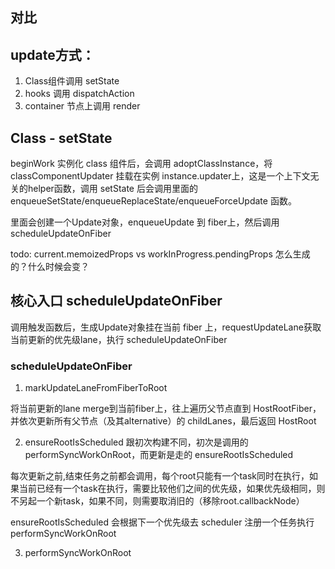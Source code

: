 ## 对比

## update方式：
1. Class组件调用 setState
2. hooks 调用 dispatchAction
3. container 节点上调用 render

## Class - setState
beginWork 实例化 class 组件后，会调用 adoptClassInstance，将 classComponentUpdater 挂载在实例 instance.updater上，这是一个上下文无关的helper函数，调用 setState 后会调用里面的 enqueueSetState/enqueueReplaceState/enqueueForceUpdate 函数。

里面会创建一个Update对象，enqueueUpdate 到 fiber上，然后调用 scheduleUpdateOnFiber

todo: current.memoizedProps vs workInProgress.pendingProps 怎么生成的？什么时候会变？

## 核心入口 scheduleUpdateOnFiber

调用触发函数后，生成Update对象挂在当前 fiber 上，requestUpdateLane获取当前更新的优先级lane，执行 scheduleUpdateOnFiber

### scheduleUpdateOnFiber

1. markUpdateLaneFromFiberToRoot 

将当前更新的lane merge到当前fiber上，往上遍历父节点直到 HostRootFiber，并依次更新所有父节点（及其alternative）的 childLanes，最后返回 HostRoot

2. ensureRootIsScheduled
跟初次构建不同，初次是调用的 performSyncWorkOnRoot，而更新是走的 ensureRootIsScheduled

每次更新之前,结束任务之前都会调用，每个root只能有一个task同时在执行，如果当前已经有一个task在执行，需要比较他们之间的优先级，如果优先级相同，则不另起一个新task，如果不同，则需要取消旧的（移除root.callbackNode）

ensureRootIsScheduled 会根据下一个优先级去 scheduler 注册一个任务执行 performSyncWorkOnRoot

3. performSyncWorkOnRoot

